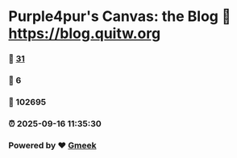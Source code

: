 # Purple4pur's Canvas: the Blog :link: https://blog.quitw.org 
### :page_facing_up: [31](https://blog.quitw.org/tag.html) 
### :speech_balloon: 6 
### :hibiscus: 102695 
### :alarm_clock: 2025-09-16 11:35:30 
### Powered by :heart: [Gmeek](https://github.com/Meekdai/Gmeek)
